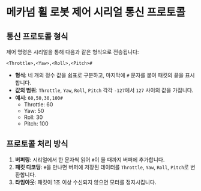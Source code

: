 # 메카넘 휠 로봇 제어 시리얼 통신 프로토콜

## 통신 프로토콜 형식

제어 명령은 시리얼을 통해 다음과 같은 형식으로 전송됩니다:

```
<Throttle>,<Yaw>,<Roll>,<Pitch>#
```

- **형식**: 네 개의 정수 값을 쉼표로 구분하고, 마지막에 `#` 문자를 붙여 패킷의 끝을 표시합니다.
- **값의 범위**: `Throttle`, `Yaw`, `Roll`, `Pitch` 각각 `-127`에서 `127` 사이의 값을 가집니다.
- **예시**: `60,50,30,100#`
  - Throttle: 60
  - Yaw: 50
  - Roll: 30
  - Pitch: 100

## 프로토콜 처리 방식

1. **버퍼링**: 시리얼에서 한 문자씩 읽어 `#`이 올 때까지 버퍼에 추가합니다.
2. **패킷 디코딩**: `#`을 만나면 버퍼에 저장된 데이터를 `Throttle`, `Yaw`, `Roll`, `Pitch`로 변환합니다.
3. **타임아웃**: 패킷이 1초 이상 수신되지 않으면 모터를 정지시킵니다.